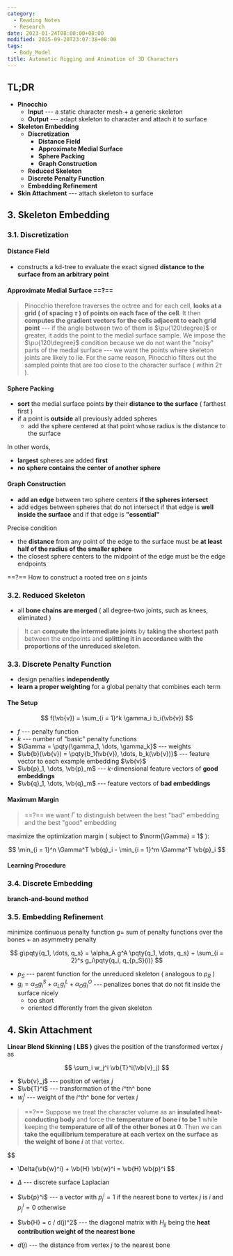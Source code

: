 ```yaml
---
category:
  - Reading Notes
  - Research
date: 2023-01-24T08:00:00+08:00
modified: 2025-09-20T23:07:38+08:00
tags:
  - Body_Model
title: Automatic Rigging and Animation of 3D Characters
---
```


## TL;DR

- **Pinocchio**
  - **Input** --- a static character mesh + a generic skeleton
  - **Output** --- adapt skeleton to character and attach it to surface
- **Skeleton Embedding**
  - **Discretization**
    - **Distance Field**
    - **Approximate Medial Surface**
    - **Sphere Packing**
    - **Graph Construction**
  - **Reduced Skeleton**
  - **Discrete Penalty Function**
  - **Embedding Refinement**
- **Skin Attachment** --- attach skeleton to surface

## 3. Skeleton Embedding

### 3.1. Discretization

#### Distance Field

- constructs a kd-tree to evaluate the exact signed **distance to the surface from an arbitrary point**

#### Approximate Medial Surface ==?==

> Pinocchio therefore traverses the octree and for each cell, **looks at a grid ( of spacing $\tau$ ) of points on each face of the cell**. It then **computes the gradient vectors for the cells adjacent to each grid point** --- if the angle between two of them is $\pu{120\degree}$ or greater, it adds the point to the medial surface sample. We impose the $\pu{120\degree}$ condition because we do not want the "noisy" parts of the medial surface --- we want the points where skeleton joints are likely to lie. For the same reason, Pinocchio filters out the sampled points that are too close to the character surface ( within $2 \tau$ ).

#### Sphere Packing

- **sort** the medial surface points **by** their **distance to the surface** ( farthest first )
- if a point is **outside** all previously added spheres
  - add the sphere centered at that point whose radius is the distance to the surface

In other words,

- **largest** spheres are added **first**
- **no sphere contains the center of another sphere**

#### Graph Construction

- **add an edge** between two sphere centers **if the spheres intersect**
- add edges between spheres that do not intersect if that edge is **well inside the surface** and if that edge is **"essential"**

Precise condition

- the **distance** from any point of the edge to the surface must be **at least half of the radius of the smaller sphere**
- the closest sphere centers to the midpoint of the edge must be the edge endpoints

==?== How to construct a rooted tree on $s$ joints

### 3.2. Reduced Skeleton

- all **bone chains are merged** ( all degree-two joints, such as knees, eliminated )

> It can **compute the intermediate joints** by **taking the shortest path** between the endpoints and **splitting it in accordance with the proportions of the unreduced skeleton**.

### 3.3. Discrete Penalty Function

- design penalties **independently**
- **learn a proper weighting** for a global penalty that combines each term

#### The Setup

$$
f(\vb{v}) = \sum_{i = 1}^k \gamma_i b_i(\vb{v})
$$

- $f$ --- penalty function
- $k$ --- number of "basic" penalty functions
- $\Gamma = \pqty{\gamma_1, \dots, \gamma_k}$ --- weights
- $\vb{b}(\vb{v}) = \pqty{b_1(\vb{v}), \dots, b_k(\vb{v})}$ --- feature vector to each example embedding $\vb{v}$
- $\vb{p}_1, \dots, \vb{p}_m$ --- $k$-dimensional feature vectors of **good embeddings**
- $\vb{q}_1, \dots, \vb{q}_m$ --- feature vectors of **bad embeddings**

#### Maximum Margin

> ==?== we want $\Gamma$ to distinguish between the best "bad" embedding and the best "good" embedding

maximize the optimization margin ( subject to $\norm{\Gamma} = 1$ ):

$$
\min_{i = 1}^n \Gamma^T \vb{q}_i - \min_{i = 1}^m \Gamma^T \vb{p}_i
$$

#### Learning Procedure

### 3.4. Discrete Embedding

**branch-and-bound method**

### 3.5. Embedding Refinement

minimize continuous penalty function $g =$ sum of penalty functions over the bones + an asymmetry penalty

$$
g\pqty{q_1, \dots, q_s} = \alpha_A g^A \pqty{q_1, \dots, q_s} + \sum_{i = 2}^s g_i\pqty{q_i, q_{p_S}(i)}
$$

- $p_S$ --- parent function for the unreduced skeleton ( analogous to $p_R$ )
- $g_i = \alpha_S g_i^S + \alpha_L g_i^L + \alpha_O g_i^O$ --- penalizes bones that do not fit inside the surface nicely
  - too short
  - oriented differently from the given skeleton

## 4. Skin Attachment

**Linear Blend Skinning ( LBS )** gives the position of the transformed vertex $j$ as

$$
\sum_i w_j^i \vb{T}^i(\vb{v}_j)
$$

- $\vb{v}_j$ --- position of vertex $j$
- $\vb{T}^i$ --- transformation of the $i$^th^ bone
- $w_j^i$ --- weight of the $i$^th^ bone for vertex $j$

> ==?== Suppose we treat the character volume as an **insulated heat-conducting body** and force the **temperature of bone $i$ to be 1** while keeping the **temperature of all of the other bones at 0**. Then we can **take the equilibrium temperature at each vertex on the surface as the weight of bone $i$** at that vertex.

$$
- \Delta{\vb{w}^i} + \vb{H} \vb{w}^i = \vb{H} \vb{p}^i
$$

- $\Delta$ --- discrete surface Laplacian
- $\vb{p}^i$ --- a vector with $p_j^i = 1$ if the nearest bone to vertex $j$ is $i$ and $p_j^i =  0$ otherwise
- $\vb{H} = c / d(j)^2$ --- the diagonal matrix with $H_{jj}$ being the **heat contribution weight of the nearest bone**
- $d(j)$ --- the distance from vertex $j$ to the nearest bone
